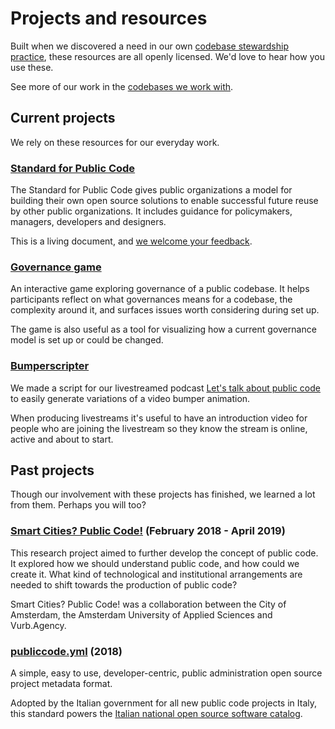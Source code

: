 # Projects and resources

Built when we discovered a need in our own [codebase stewardship practice](https://publiccode.net/codebase-stewardship/), these resources are all openly licensed. We'd love to hear how you use these.

See more of our work in the [codebases we work with](https://publiccode.net/codebases/).

## Current projects

We rely on these resources for our everyday work.

### [Standard for Public Code](http://standard.publiccode.net/)

The Standard for Public Code gives public organizations a model for building their own open source solutions to enable successful future reuse by other public organizations. It includes guidance for policymakers, managers, developers and designers.

This is a living document, and [we welcome your feedback](http://standard.publiccode.net/CONTRIBUTING.html).

### [Governance game](https://github.com/publiccodenet/governance-game)

An interactive game exploring governance of a public codebase. It helps participants reflect on what governances means for a codebase, the complexity around it, and surfaces issues worth considering during set up.

The game is also useful as a tool for visualizing how a current governance model is set up or could be changed.

### [Bumperscripter](https://github.com/publiccodenet/bumperscripter/)

We made a script for our livestreamed podcast [Let's talk about public code](https://www.youtube.com/playlist?list=PL_5ziu2gADmBPPsDlo4sMt1M7Yd8LvOBK) to easily generate variations of a video bumper animation.

When producing livestreams it's useful to have an introduction video for people who are joining the livestream so they know the stream is online, active and about to start.

## Past projects

Though our involvement with these projects has finished, we learned a lot from them. Perhaps you will too?

### [Smart Cities? Public Code!](https://smartcities.publiccode.net/) (February 2018 - April 2019)

This research project aimed to further develop the concept of public code. It explored how we should understand public code, and how could we create it. What kind of technological and institutional arrangements are needed to shift towards the production of public code?

Smart Cities? Public Code! was a collaboration between the City of Amsterdam, the Amsterdam University of Applied Sciences and Vurb.Agency.

### [publiccode.yml](https://github.com/publiccodenet/publiccode.yml) (2018)

A simple, easy to use, developer-centric, public administration open source project metadata format.

Adopted by the Italian government for all new public code projects in Italy, this standard powers the [Italian national open source software catalog](https://developers.italia.it/it/software).
